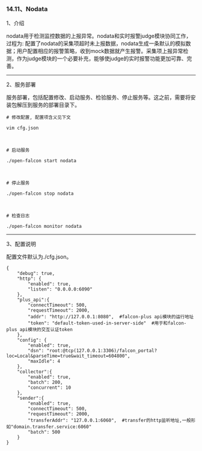 ### 14.11、Nodata

1、介绍

nodata用于检测监控数据的上报异常。nodata和实时报警judge模块协同工作，过程为: 配置了nodata的采集项超时未上报数据，nodata生成一条默认的模拟数据；用户配置相应的报警策略，收到mock数据就产生报警。采集项上报异常检测，作为judge模块的一个必要补充，能够使judge的实时报警功能更加可靠、完善。

***

2、服务部署

服务部署，包括配置修改、启动服务、检验服务、停止服务等。这之前，需要将安装包解压到服务的部署目录下。

```
# 修改配置, 配置项含义见下文

vim cfg.json

 

# 启动服务

./open-falcon start nodata

 

# 停止服务

./open-falcon stop nodata

 

# 检查日志

./open-falcon monitor nodata
```



***

3、配置说明

配置文件默认为./cfg.json。

```
{
    "debug": true,
    "http": {
        "enabled": true,
        "listen": "0.0.0.0:6090"
    },
    "plus_api":{
        "connectTimeout": 500,
        "requestTimeout": 2000,
        "addr": "http://127.0.0.1:8080",  #falcon-plus api模块的运行地址
        "token": "default-token-used-in-server-side"  #用于和falcon-plus api模块的交互认证token
    },
    "config": {
        "enabled": true,
        "dsn": "root:@tcp(127.0.0.1:3306)/falcon_portal?loc=Local&parseTime=true&wait_timeout=604800",
        "maxIdle": 4
    },
    "collector":{
        "enabled": true,
        "batch": 200,
        "concurrent": 10
    },
    "sender":{
        "enabled": true,
        "connectTimeout": 500,
        "requestTimeout": 2000,
        "transferAddr": "127.0.0.1:6060",  #transfer的http监听地址,一般形如"domain.transfer.service:6060"
        "batch": 500
    }
}
```